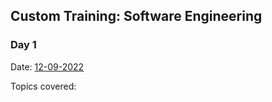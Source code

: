 ## Custom Training: Software Engineering

### Day 1
Date: [12-09-2022](2022-09-12)

Topics covered:

